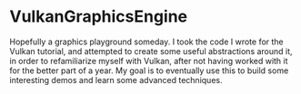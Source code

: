 # VulkanGraphicsEngine
Hopefully a graphics playground someday. I took the code I wrote for the Vulkan tutorial, and attempted to create some useful abstractions around it, in order to refamiliarize myself with Vulkan, after not having worked with it for the better part of a year. My goal is to eventually use this to build some interesting demos and learn some advanced techniques.
